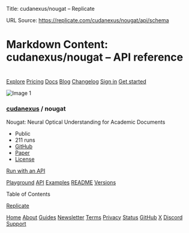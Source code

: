 Title: cudanexus/nougat – Replicate

URL Source: https://replicate.com/cudanexus/nougat/api/schema

Markdown Content:
cudanexus/nougat – API reference
===============

[](https://replicate.com/ "Replicate")
======================================

[Explore](https://replicate.com/explore) [Pricing](https://replicate.com/pricing) [Docs](https://replicate.com/docs) [Blog](https://replicate.com/blog) [Changelog](https://replicate.com/changelog) [Sign in](https://replicate.com/signin?next=/cudanexus/nougat/api/schema) [Get started](https://replicate.com/docs)

![Image 1](https://github.com/cudanexus.png)

### [cudanexus](https://replicate.com/cudanexus) / nougat

Nougat: Neural Optical Understanding for Academic Documents

*   Public
*   211 runs
*   [GitHub](https://github.com/cudanexus/nougat)
*   [Paper](https://arxiv.org/abs/2308.13418)
*   [License](https://github.com/cudanexus/nougat)

[Run with an API](https://replicate.com/cudanexus/nougat/api)

[Playground](https://replicate.com/cudanexus/nougat) [API](https://replicate.com/cudanexus/nougat/api) [Examples](https://replicate.com/cudanexus/nougat/examples) [README](https://replicate.com/cudanexus/nougat/readme) [Versions](https://replicate.com/cudanexus/nougat/versions)

Table of Contents

[Replicate](https://replicate.com/)

[Home](https://replicate.com/home) [About](https://replicate.com/about) [Guides](https://replicate.com/guides) [Newsletter](https://replicate.com/newsletter) [Terms](https://replicate.com/terms) [Privacy](https://replicate.com/privacy) [Status](https://replicatestatus.com/) [GitHub](https://github.com/replicate) [X](https://x.com/replicate) [Discord](https://discord.gg/replicate) [Support](https://replicate.com/support)
